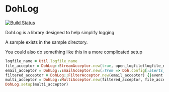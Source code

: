 DohLog
========

[![Build Status](https://travis-ci.org/atpsoft/dohlog.png)](https://travis-ci.org/atpsoft/dohlog)

DohLog is a library designed to help simplify logging

A sample exists in the sample directory.

You could also do something like this in a more complicated setup

``` ruby
logfile_name = Util.logfile_name
file_acceptor = DohLog::StreamAcceptor.new(true, open_logfile(logfile_name))
email_acceptor = DohLog::EmailAcceptor.new(:from => Doh.config[:alerts_email], :to => [Doh.config[:alerts_email]], :server => Doh.config[:alerts_smtp_server]) { {:remote_ip => Util.source_ip, :logfile_name => logfile_name, :server => Socket.gethostname} }
filtered_acceptor = DohLog::FilterAcceptor.new(email_acceptor) {|event| event.severity >= DohLog::NOTIFY}
multi_acceptor = DohLog::MultiAcceptor.new(filtered_acceptor, file_acceptor)
DohLog.setup(multi_acceptor)
```
